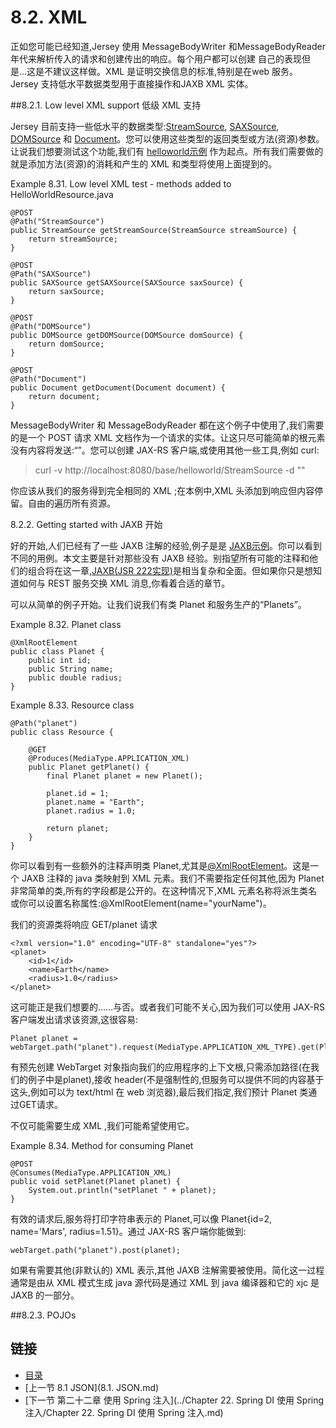 8.2. XML
========================

正如您可能已经知道,Jersey 使用 MessageBodyWriter<T> 和MessageBodyReader<T> 年代来解析传入的请求和创建传出的响应。每个用户都可以创建 自己的表现但是…这是不建议这样做。XML 是证明交换信息的标准,特别是在web 服务。Jersey 支持低水平数据类型用于直接操作和JAXB XML 实体。

##8.2.1. Low level XML support 低级 XML 支持

Jersey  目前支持一些低水平的数据类型:[StreamSource](http://docs.oracle.com/javase/7/docs/api/javax/xml/transform/stream/StreamSource.html), [SAXSource](http://docs.oracle.com/javase/7/docs/api/javax/xml/transform/sax/SAXSource.html), [DOMSource](http://docs.oracle.com/javase/7/docs/api/javax/xml/transform/dom/DOMSource.html) 和 [Document](http://docs.oracle.com/javase/7/docs/api/org/w3c/dom/Document.html)。您可以使用这些类型的返回类型或方法(资源)参数。让说我们想要测试这个功能,我们有 [helloworld示例](https://github.com/jersey/jersey/tree/2.13/examples/helloworld) 作为起点。所有我们需要做的就是添加方法(资源)的消耗和产生的 XML 和类型将使用上面提到的。

Example 8.31. Low level XML test - methods added to HelloWorldResource.java

	@POST
	@Path("StreamSource")
	public StreamSource getStreamSource(StreamSource streamSource) {
	    return streamSource;
	}
	 
	@POST
	@Path("SAXSource")
	public SAXSource getSAXSource(SAXSource saxSource) {
	    return saxSource;
	}
	 
	@POST
	@Path("DOMSource")
	public DOMSource getDOMSource(DOMSource domSource) {
	    return domSource;
	}
	 
	@POST
	@Path("Document")
	public Document getDocument(Document document) {
	    return document;
	}

MessageBodyWriter<T> 和 MessageBodyReader<T> 都在这个例子中使用了,我们需要的是一个 POST 请求 XML 文档作为一个请求的实体。让这只尽可能简单的根元素没有内容将发送:“<test/>”。您可以创建 JAX-RS 客户端,或使用其他一些工具,例如  curl:

>curl -v http://localhost:8080/base/helloworld/StreamSource -d "<test/>"

你应该从我们的服务得到完全相同的 XML ;在本例中,XML 头添加到响应但内容停留。自由的遍历所有资源。

8.2.2. Getting started with JAXB 开始 

好的开始,人们已经有了一些 JAXB 注解的经验,例子是是 [JAXB示例](https://github.com/jersey/jersey/tree/2.13/examples/jaxb)。你可以看到不同的用例。本文主要是针对那些没有 JAXB 经验。别指望所有可能的注释和他们的组合将在这一章,[JAXB(JSR 222实现)](http://jaxb.java.net/)是相当复杂和全面。但如果你只是想知道如何与 REST 服务交换 XML 消息,你看着合适的章节。

可以从简单的例子开始。让我们说我们有类 Planet 和服务生产的“Planets”。

Example 8.32. Planet class
	
	@XmlRootElement
	public class Planet {
	    public int id;
	    public String name;
	    public double radius;
	}

Example 8.33. Resource class

	@Path("planet")
	public class Resource {
	 
	    @GET
	    @Produces(MediaType.APPLICATION_XML)
	    public Planet getPlanet() {
	        final Planet planet = new Planet();
	 
	        planet.id = 1;
	        planet.name = "Earth";
	        planet.radius = 1.0;
	 
	        return planet;
	    }
	}

你可以看到有一些额外的注释声明类 Planet,尤其是[@XmlRootElement](http://jaxb.java.net/nonav/2.2.7/docs/api/javax/xml/bind/annotation/XmlRootElement.html)。这是一个 JAXB 注释的 java 类映射到 XML 元素。我们不需要指定任何其他,因为 Planet 非常简单的类,所有的字段都是公开的。在这种情况下,XML 元素名称将派生类名或你可以设置名称属性:@XmlRootElement(name="yourName")。

我们的资源类将响应 GET/planet 请求 

	<?xml version="1.0" encoding="UTF-8" standalone="yes"?>
	<planet>
	    <id>1</id>
	    <name>Earth</name>
	    <radius>1.0</radius>
	</planet>

这可能正是我们想要的……与否。或者我们可能不关心,因为我们可以使用 JAX-RS 客户端发出请求该资源,这很容易:

	Planet planet = webTarget.path("planet").request(MediaType.APPLICATION_XML_TYPE).get(Planet.class);

有预先创建 WebTarget 对象指向我们的应用程序的上下文根,只需添加路径(在我们的例子中是planet),接收 header(不是强制性的,但服务可以提供不同的内容基于这头,例如可以为 text/html 在 web 浏览器),最后我们指定,我们预计 Planet 类通过GET请求。

不仅可能需要生成 XML ,我们可能希望使用它。

Example 8.34. Method for consuming Planet

	@POST
	@Consumes(MediaType.APPLICATION_XML)
	public void setPlanet(Planet planet) {
	    System.out.println("setPlanet " + planet);
	}

有效的请求后,服务将打印字符串表示的 Planet,可以像 Planet{id=2, name='Mars', radius=1.51}。通过 JAX-RS 客户端你能做到:

	webTarget.path("planet").post(planet);

如果有需要其他(非默认的) XML 表示,其他 JAXB 注解需要被使用。简化这一过程通常是由从 XML 模式生成 java 源代码是通过 XML 到 java 编译器和它的 xjc 是 JAXB 的一部分。

##8.2.3. POJOs

## 链接
* [目录](../目录.md)
* [上一节 8.1 JSON](8.1. JSON.md)
* [下一节 第二十二章 使用 Spring 注入](../Chapter 22. Spring DI 使用 Spring 注入/Chapter 22. Spring DI 使用 Spring 注入.md)